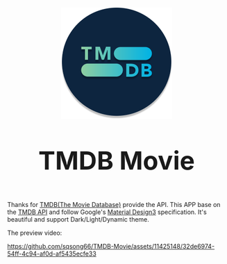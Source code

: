 <p align="center">
    <img width="256px" height="256px" src="images/logo_circle.svg" />
</p>
<p align="center" style="text-align: center; font-size: 58px"><strong>TMDB Movie</strong></p>


Thanks for [TMDB(The Movie Database)](https://www.themoviedb.org/) provide the API. This APP base on the  [TMDB API](https://developer.themoviedb.org/docs) and follow Google's [Material Design3](https://m3.material.io/) specification. It's beautiful and support Dark/Light/Dynamic theme.

The preview video:   

https://github.com/sqsong66/TMDB-Movie/assets/11425148/32de6974-54ff-4c94-af0d-af5435ecfe33
